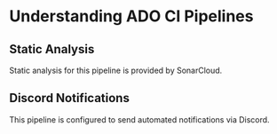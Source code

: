 Understanding ADO CI Pipelines
==============================

Static Analysis
---------------

Static analysis for this pipeline is provided by SonarCloud.



Discord Notifications
---------------------

This pipeline is configured to send automated notifications via Discord.
